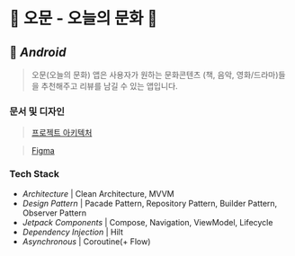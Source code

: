 # 🍿 오문 - 오늘의 문화 🍿
## 🤖 _Android_
> 오문(오늘의 문화) 앱은 사용자가 원하는 문화콘텐츠 (책, 음악, 영화/드라마)들을 추천해주고 리뷰를 남길 수 있는 앱입니다.

### 문서 및 디자인
> [프로젝트 아키텍처](https://github.com/TEAM-OHMUN/Ohmun-Android/blob/main/docs/Architecture.md)

> [Figma](https://www.figma.com/file/VP6a3kFggBEoIcVZf5jX2U/%EC%95%84%EB%81%BC%ED%85%8D%EC%B2%98-10%ED%8C%80?node-id=0%3A1&t=gxuoZXg5belrxLFe-1)

### Tech Stack
- _Architecture_ | Clean Architecture, MVVM
- _Design Pattern_ | Pacade Pattern, Repository Pattern, Builder Pattern, Observer Pattern
- _Jetpack Components_ | Compose, Navigation, ViewModel, Lifecycle
- _Dependency Injection_ | Hilt
- _Asynchronous_ | Coroutine(+ Flow)
